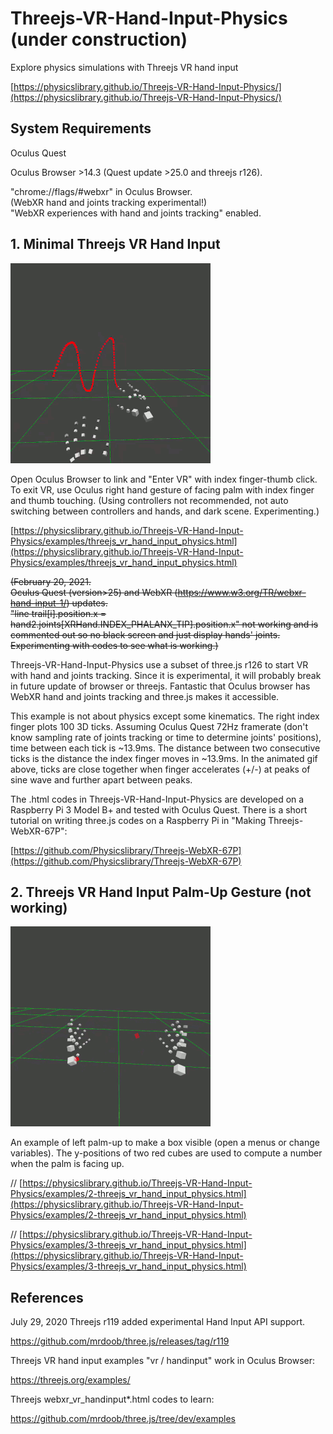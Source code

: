 # Threejs-VR-Hand-Input-Physics (under construction)

Explore physics simulations with Threejs VR hand input

[https://physicslibrary.github.io/Threejs-VR-Hand-Input-Physics/](https://physicslibrary.github.io/Threejs-VR-Hand-Input-Physics/)

## System Requirements

Oculus Quest<br>

Oculus Browser >14.3 (Quest update >25.0 and threejs r126).<br>

"chrome://flags/#webxr" in Oculus Browser.<br>
(WebXR hand and joints tracking experimental!)<br>
"WebXR experiences with hand and joints tracking" enabled.<br>

## 1. Minimal Threejs VR Hand Input

<img src="images/1-threejs-vr-hand-input-physics.gif" width="320">

Open Oculus Browser to link and "Enter VR" with index finger-thumb click. To exit VR, use Oculus right hand gesture of facing palm with index finger and thumb touching. (Using controllers not recommended, not auto switching between controllers and hands, and dark scene. Experimenting.)<br>

[https://physicslibrary.github.io/Threejs-VR-Hand-Input-Physics/examples/threejs_vr_hand_input_physics.html](https://physicslibrary.github.io/Threejs-VR-Hand-Input-Physics/examples/threejs_vr_hand_input_physics.html)

~~(February 20, 2021.<br>
Oculus Quest (version>25) and WebXR (https://www.w3.org/TR/webxr-hand-input-1/) updates.<br>
"line trail[i].position.x = hand2.joints[XRHand.INDEX_PHALANX_TIP].position.x" not working and is commented out so no black screen and just display hands' joints.<br>
Experimenting with codes to see what is working.)~~<br>

Threejs-VR-Hand-Input-Physics use a subset of three.js r126 to start VR with hand and joints tracking. Since it is experimental, it will probably break in future update of browser or threejs. Fantastic that Oculus browser has WebXR hand and joints tracking and three.js makes it accessible.<br>

This example is not about physics except some kinematics. The right index finger plots 100 3D ticks. Assuming Oculus Quest 72Hz framerate (don't know sampling rate of joints tracking or time to determine joints' positions), time between each tick is ~13.9ms. The distance between two consecutive ticks is the distance the index finger moves in ~13.9ms. In the animated gif above, ticks are close together when finger accelerates (+/-) at peaks of sine wave and further apart between peaks.

The .html codes in Threejs-VR-Hand-Input-Physics are developed on a Raspberry Pi 3 Model B+ and tested with Oculus Quest. There is a short tutorial on writing three.js codes on a Raspberry Pi in "Making Threejs-WebXR-67P":

[https://github.com/Physicslibrary/Threejs-WebXR-67P](https://github.com/Physicslibrary/Threejs-WebXR-67P)

## 2. Threejs VR Hand Input Palm-Up Gesture (not working)

<img src="images/2-threejs-vr-hand-input-physics.gif" width="320">

An example of left palm-up to make a box visible (open a menus or change variables). The y-positions of two red cubes are used to compute a number when the palm is facing up.

// [https://physicslibrary.github.io/Threejs-VR-Hand-Input-Physics/examples/2-threejs_vr_hand_input_physics.html](https://physicslibrary.github.io/Threejs-VR-Hand-Input-Physics/examples/2-threejs_vr_hand_input_physics.html)

// [https://physicslibrary.github.io/Threejs-VR-Hand-Input-Physics/examples/3-threejs_vr_hand_input_physics.html](https://physicslibrary.github.io/Threejs-VR-Hand-Input-Physics/examples/3-threejs_vr_hand_input_physics.html)

## References

July 29, 2020 Threejs r119 added experimental Hand Input API support.<br>

https://github.com/mrdoob/three.js/releases/tag/r119

Threejs VR hand input examples "vr / handinput" work in Oculus Browser:<br>

https://threejs.org/examples/

Threejs webxr_vr_handinput*.html codes to learn:

https://github.com/mrdoob/three.js/tree/dev/examples

